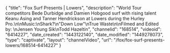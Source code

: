 {
    "title": "Fox Surf Presents | Lowers",
    "description": "World Tour competitors Bede Durbidge and Damien Hobgood surf with rising talent Keanu Asing and Tanner Hendrickson at Lowers during the Hurley Pro.\n\nMusic:\nShark?\n\"Down Low\"\nTrue Waste\n\nFilmed and Edited by: \nJensen Young Sik\nTodd Hazeltin",
    "channelid": "168514",
    "videoid": "6414227",
    "date_created": "1443122140",
    "date_modified": "1449278073",
    "type": "captivate",
    "layout": "channelVideo",
    "url": "\/fox\/fox-surf-presents-lowers\/168514-6414227"
}